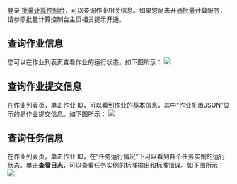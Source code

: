 
登录 [批量计算控制台](https://console.cloud.tencent.com/batch/job)，可以查询作业相关信息。如果您尚未开通批量计算服务，请参照批量计算控制台主页相关提示开通。

## 查询作业信息
您可以在作业列表页查看作业的运行状态。如下图所示：
![](https://main.qcloudimg.com/raw/066ffe6919780ce0a7e938903ef33e61.png)

## 查询作业提交信息
在作业列表页，单击作业 ID，可以看到作业的基本信息，其中“作业配置JSON”显示的是作业提交信息。如下图所示：
![](https://main.qcloudimg.com/raw/4a342d235986a9014a2fd96873873f05.png)

## 查询任务信息
在作业列表页，单击作业 ID，在“任务运行情况”下可以看到各个任务实例的运行状态。单击**查看日志**，可以查看任务实例的标准输出和标准错误。如下图所示：
![](https://main.qcloudimg.com/raw/507da2cceb8d92f847547e4d0ec608ca.png)

